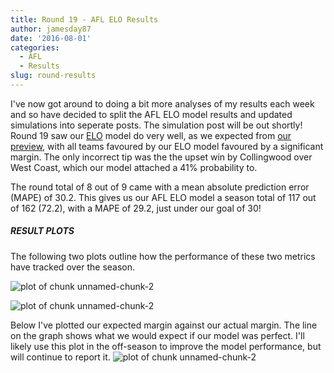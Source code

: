 ```yaml
---
title: Round 19 - AFL ELO Results
author: jamesday87
date: '2016-08-01'
categories:
  - AFL
  - Results
slug: round-results
---
```


I've now got around to doing a bit more analyses of my results each week and so have decided to split the AFL ELO model results and updated simulations into seperate posts. The simulation post will be out shortly! Round 19 saw our [ELO](http://plussixoneblog.com/2016/05/23/my-elo-rating-system-explained/) model do very well, as we expected from [our preview](http://plussixoneblog.com/2016/07/29/round-prediction/), with all teams favoured by our ELO model favoured by a significant margin. The only incorrect tip was the the upset win by Collingwood over West Coast, which our model attached a 41% probability to.

The round total of 8 out of 9 came with a mean absolute prediction error (MAPE) of 30.2. This gives us our AFL ELO model a season total of 117 out of 162 (72.2), with a MAPE of 29.2, just under our goal of 30!

##### RESULT PLOTS

The following two plots outline how the performance of these two metrics have tracked over the season.

![plot of chunk unnamed-chunk-2](http://plussixoneblog.com/wp-content/uploads/2016/08/unnamed-chunk-2-1.png)

![plot of chunk unnamed-chunk-2](http://plussixoneblog.com/wp-content/uploads/2016/08/unnamed-chunk-2-2.png)

Below I've plotted our expected margin against our actual margin. The line on the graph shows what we would expect if our model was perfect. I'll likely use this plot in the off-season to improve the model performance, but will continue to report it.
![plot of chunk unnamed-chunk-2](http://plussixoneblog.com/wp-content/uploads/2016/08/unnamed-chunk-2-3.png)
